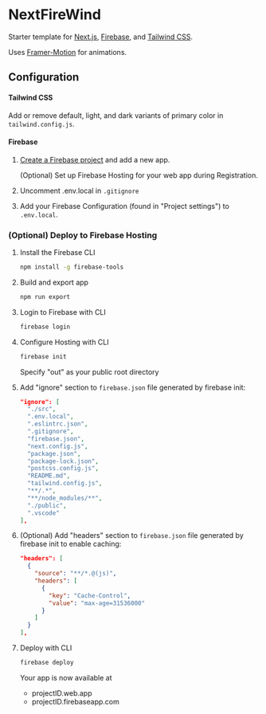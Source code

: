 # NextFireWind

Starter template for [Next.js](https://nextjs.org/), [Firebase](https://firebase.google.com/), and [Tailwind CSS](https://tailwindcss.com).

Uses [Framer-Motion](https://www.framer.com/motion/) for animations.

## Configuration

#### Tailwind CSS

Add or remove default, light, and dark variants of primary color in `tailwind.config.js`.

#### Firebase

1. [Create a Firebase project](https://console.firebase.google.com/u/0/) and add a new app.

   (Optional) Set up Firebase Hosting for your web app during Registration.

2. Uncomment .env.local in `.gitignore`

3. Add your Firebase Configuration (found in "Project settings") to `.env.local`.

### (Optional) Deploy to Firebase Hosting

1. Install the Firebase CLI

   ```sh
   npm install -g firebase-tools
   ```

2. Build and export app

   ```sh
   npm run export
   ```

3. Login to Firebase with CLI

   ```sh
   firebase login
   ```

4. Configure Hosting with CLI

   ```sh
   firebase init
   ```

   Specify "out" as your public root directory

5. Add "ignore" section to `firebase.json` file generated by firebase init:

   ```json
   "ignore": [
     "./src",
     ".env.local",
     ".eslintrc.json",
     ".gitignore",
     "firebase.json",
     "next.config.js",
     "package.json",
     "package-lock.json",
     "postcss.config.js",
     "README.md",
     "tailwind.config.js",
     "**/.*",
     "**/node_modules/**",
     "./public",
     ".vscode"
   ],
   ```

6. (Optional) Add "headers" section to `firebase.json` file generated by firebase init to enable caching:

   ```json
   "headers": [
     {
       "source": "**/*.@(js)",
       "headers": [
         {
           "key": "Cache-Control",
           "value": "max-age=31536000"
         }
       ]
     }
   ],
   ```

7. Deploy with CLI
   ```sh
   firebase deploy
   ```
   Your app is now available at
   - projectID.web.app
   - projectID.firebaseapp.com
